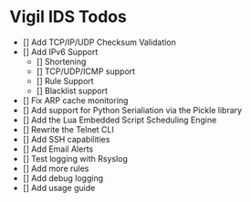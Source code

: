 # Vigil IDS Todos

- [] Add TCP/IP/UDP Checksum Validation
- [] Add IPv6 Support
  - [] Shortening
  - [] TCP/UDP/ICMP support
  - [] Rule Support
  - [] Blacklist support
- [] Fix ARP cache monitoring
- [] Add support for Python Serialiation via the Pickle library
- [] Add the Lua Embedded Script Scheduling Engine
- [] Rewrite the Telnet CLI
- [] Add SSH capabilities
- [] Add Email Alerts
- [] Test logging with Rsyslog
- [] Add more rules
- [] Add debug logging
- [] Add usage guide